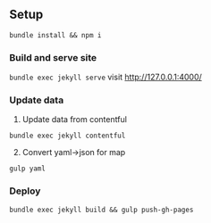 ## Setup
`bundle install && npm i`

### Build and serve site
`bundle exec jekyll serve`
visit http://127.0.0.1:4000/

### Update data

1. Update data from contentful

`bundle exec jekyll contentful`

2. Convert yaml->json for map

`gulp yaml`

### Deploy
`bundle exec jekyll build && gulp push-gh-pages`